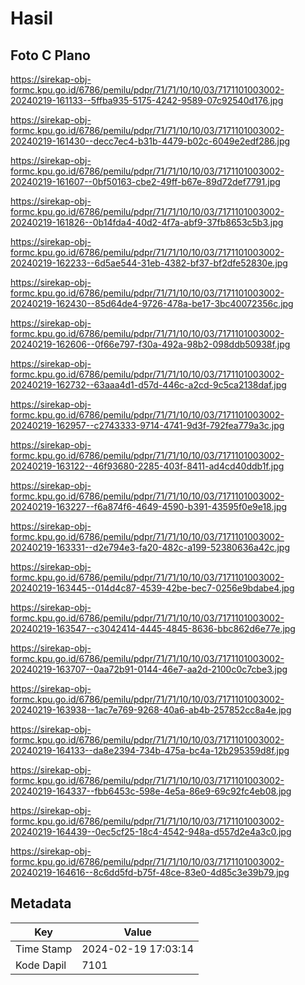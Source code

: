 # Hasil

## Foto C Plano

https://sirekap-obj-formc.kpu.go.id/6786/pemilu/pdpr/71/71/10/10/03/7171101003002-20240219-161133--5ffba935-5175-4242-9589-07c92540d176.jpg

https://sirekap-obj-formc.kpu.go.id/6786/pemilu/pdpr/71/71/10/10/03/7171101003002-20240219-161430--decc7ec4-b31b-4479-b02c-6049e2edf286.jpg

https://sirekap-obj-formc.kpu.go.id/6786/pemilu/pdpr/71/71/10/10/03/7171101003002-20240219-161607--0bf50163-cbe2-49ff-b67e-89d72def7791.jpg

https://sirekap-obj-formc.kpu.go.id/6786/pemilu/pdpr/71/71/10/10/03/7171101003002-20240219-161826--0b14fda4-40d2-4f7a-abf9-37fb8653c5b3.jpg

https://sirekap-obj-formc.kpu.go.id/6786/pemilu/pdpr/71/71/10/10/03/7171101003002-20240219-162233--6d5ae544-31eb-4382-bf37-bf2dfe52830e.jpg

https://sirekap-obj-formc.kpu.go.id/6786/pemilu/pdpr/71/71/10/10/03/7171101003002-20240219-162430--85d64de4-9726-478a-be17-3bc40072356c.jpg

https://sirekap-obj-formc.kpu.go.id/6786/pemilu/pdpr/71/71/10/10/03/7171101003002-20240219-162606--0f66e797-f30a-492a-98b2-098ddb50938f.jpg

https://sirekap-obj-formc.kpu.go.id/6786/pemilu/pdpr/71/71/10/10/03/7171101003002-20240219-162732--63aaa4d1-d57d-446c-a2cd-9c5ca2138daf.jpg

https://sirekap-obj-formc.kpu.go.id/6786/pemilu/pdpr/71/71/10/10/03/7171101003002-20240219-162957--c2743333-9714-4741-9d3f-792fea779a3c.jpg

https://sirekap-obj-formc.kpu.go.id/6786/pemilu/pdpr/71/71/10/10/03/7171101003002-20240219-163122--46f93680-2285-403f-8411-ad4cd40ddb1f.jpg

https://sirekap-obj-formc.kpu.go.id/6786/pemilu/pdpr/71/71/10/10/03/7171101003002-20240219-163227--f6a874f6-4649-4590-b391-43595f0e9e18.jpg

https://sirekap-obj-formc.kpu.go.id/6786/pemilu/pdpr/71/71/10/10/03/7171101003002-20240219-163331--d2e794e3-fa20-482c-a199-52380636a42c.jpg

https://sirekap-obj-formc.kpu.go.id/6786/pemilu/pdpr/71/71/10/10/03/7171101003002-20240219-163445--014d4c87-4539-42be-bec7-0256e9bdabe4.jpg

https://sirekap-obj-formc.kpu.go.id/6786/pemilu/pdpr/71/71/10/10/03/7171101003002-20240219-163547--c3042414-4445-4845-8636-bbc862d6e77e.jpg

https://sirekap-obj-formc.kpu.go.id/6786/pemilu/pdpr/71/71/10/10/03/7171101003002-20240219-163707--0aa72b91-0144-46e7-aa2d-2100c0c7cbe3.jpg

https://sirekap-obj-formc.kpu.go.id/6786/pemilu/pdpr/71/71/10/10/03/7171101003002-20240219-163938--1ac7e769-9268-40a6-ab4b-257852cc8a4e.jpg

https://sirekap-obj-formc.kpu.go.id/6786/pemilu/pdpr/71/71/10/10/03/7171101003002-20240219-164133--da8e2394-734b-475a-bc4a-12b295359d8f.jpg

https://sirekap-obj-formc.kpu.go.id/6786/pemilu/pdpr/71/71/10/10/03/7171101003002-20240219-164337--fbb6453c-598e-4e5a-86e9-69c92fc4eb08.jpg

https://sirekap-obj-formc.kpu.go.id/6786/pemilu/pdpr/71/71/10/10/03/7171101003002-20240219-164439--0ec5cf25-18c4-4542-948a-d557d2e4a3c0.jpg

https://sirekap-obj-formc.kpu.go.id/6786/pemilu/pdpr/71/71/10/10/03/7171101003002-20240219-164616--8c6dd5fd-b75f-48ce-83e0-4d85c3e39b79.jpg


## Metadata

| Key        | Value               |
| ---------- | ------------------- |
| Time Stamp | 2024-02-19 17:03:14 |
| Kode Dapil | 7101                |



